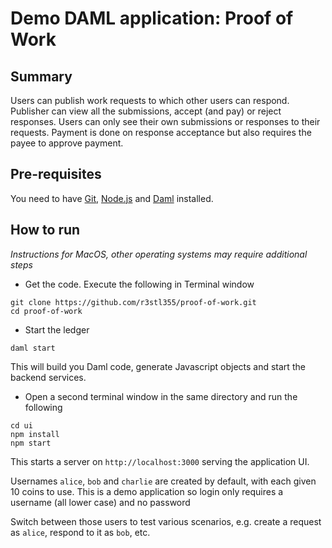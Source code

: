 # Demo DAML application: Proof of Work

## Summary

Users can publish work requests to which other users can respond. Publisher can view all the submissions, accept (and pay) or reject responses. Users can only see their own submissions or responses to their requests. Payment is done on response acceptance but also requires the payee to approve payment.


## Pre-requisites

You need to have [Git], [Node.js] and [Daml] installed.

[Git]: https://github.com/git-guides/install-git
[Node.js]: https://nodejs.dev
[Daml]: https://docs.daml.com

## How to run

*Instructions for MacOS, other operating systems may require additional steps*

- Get the code. Execute the following in Terminal window

```
git clone https://github.com/r3stl355/proof-of-work.git
cd proof-of-work
```

- Start the ledger

```
daml start
```

This will build you Daml code, generate Javascript objects and start the backend services.

- Open a second terminal window in the same directory and run the following

```
cd ui
npm install
npm start
```

This starts a server on `http://localhost:3000` serving the application UI.

Usernames `alice`, `bob` and `charlie` are created by default, with each given 10 coins to use. This is a demo application so login only requires a username (all lower case) and no password

Switch between those users to test various scenarios, e.g. create a request as `alice`, respond to it as `bob`, etc.